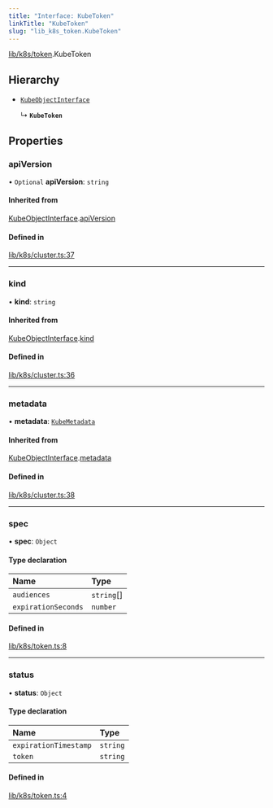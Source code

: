 ```yaml
---
title: "Interface: KubeToken"
linkTitle: "KubeToken"
slug: "lib_k8s_token.KubeToken"
---
```


[lib/k8s/token](../modules/lib_k8s_token.md).KubeToken

## Hierarchy

- [`KubeObjectInterface`](lib_k8s_cluster.KubeObjectInterface.md)

  ↳ **`KubeToken`**

## Properties

### apiVersion

• `Optional` **apiVersion**: `string`

#### Inherited from

[KubeObjectInterface](lib_k8s_cluster.KubeObjectInterface.md).[apiVersion](lib_k8s_cluster.KubeObjectInterface.md#apiversion)

#### Defined in

[lib/k8s/cluster.ts:37](https://github.com/headlamp-k8s/headlamp/blob/1093c364/frontend/src/lib/k8s/cluster.ts#L37)

___

### kind

• **kind**: `string`

#### Inherited from

[KubeObjectInterface](lib_k8s_cluster.KubeObjectInterface.md).[kind](lib_k8s_cluster.KubeObjectInterface.md#kind)

#### Defined in

[lib/k8s/cluster.ts:36](https://github.com/headlamp-k8s/headlamp/blob/1093c364/frontend/src/lib/k8s/cluster.ts#L36)

___

### metadata

• **metadata**: [`KubeMetadata`](lib_k8s_cluster.KubeMetadata.md)

#### Inherited from

[KubeObjectInterface](lib_k8s_cluster.KubeObjectInterface.md).[metadata](lib_k8s_cluster.KubeObjectInterface.md#metadata)

#### Defined in

[lib/k8s/cluster.ts:38](https://github.com/headlamp-k8s/headlamp/blob/1093c364/frontend/src/lib/k8s/cluster.ts#L38)

___

### spec

• **spec**: `Object`

#### Type declaration

| Name | Type |
| :------ | :------ |
| `audiences` | `string`[] |
| `expirationSeconds` | `number` |

#### Defined in

[lib/k8s/token.ts:8](https://github.com/headlamp-k8s/headlamp/blob/1093c364/frontend/src/lib/k8s/token.ts#L8)

___

### status

• **status**: `Object`

#### Type declaration

| Name | Type |
| :------ | :------ |
| `expirationTimestamp` | `string` |
| `token` | `string` |

#### Defined in

[lib/k8s/token.ts:4](https://github.com/headlamp-k8s/headlamp/blob/1093c364/frontend/src/lib/k8s/token.ts#L4)
